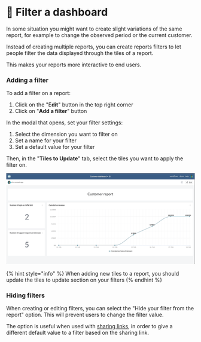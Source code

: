 # 🔎 Filter a dashboard

In some situation you might want to create slight variations of the same report, for example to change the observed period or the current customer.&#x20;

Instead of creating multiple reports, you can create reports filters to let people filter the data displayed through the tiles of a report.&#x20;

This makes your reports more interactive to end users.

### Adding a filter

To add a filter on a report:

1. Click on the "E**dit**" button in the top right corner
2. Click on "**Add a filter**" button

In the modal that opens, set your filter settings:&#x20;

1. Select the dimension you want to filter on
2. Set a name for your filter
3. Set a default value for your filter

Then, in the "**Tiles to Update**" tab, select the tiles you want to apply the filter on.

![](<../../.gitbook/assets/customer filter.gif>)

{% hint style="info" %}
When adding new tiles to a report, you should update the tiles to update section on your filters
{% endhint %}

### Hiding filters

When creating or editing filters, you can select the "Hide your filter from the report" option. This will prevent users to change the filter value.

The option is useful when used with [sharing links](../reports/share-a-report-by-link.md), in order to give a different default value to a filter based on the sharing link.
